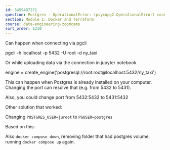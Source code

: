 ```yaml
---
id: 3459487271
question: Postgres - OperationalError: (psycopg2.OperationalError) connection to server at "localhost" (::1), port 5432 failed: FATAL:  role "root" does not exist
section: Module 1: Docker and Terraform
course: data-engineering-zoomcamp
sort_order: 1210
---
```


Can happen when connecting via pgcli

pgcli -h localhost -p 5432 -U root -d ny_taxi

Or while uploading data via the connection in jupyter notebook

engine = create_engine('postgresql://root:root@localhost:5432/ny_taxi')

This can happen when Postgres is already installed on your computer. Changing the port can resolve that (e.g. from 5432 to 5431).

Also, you could change port from 5432:5432 to 5431:5432

Other solution that worked:

Changing `POSTGRES_USER=juroot` to `PGUSER=postgres`

Based on this:

Also `docker compose down`, removing folder that had postgres volume, running `docker compose up` again.

